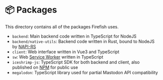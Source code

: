 # 📦 Packages

This directory contains all of the packages Firefish uses.

- `backend`: Main backend code written in TypeScript for NodeJS
- `backend/native-utils`: Backend code written in Rust, bound to NodeJS by [NAPI-RS](https://napi.rs/)
- `client`: Web interface written in Vue3 and TypeScript
- `sw`: Web [Service Worker](https://developer.mozilla.org/en-US/docs/Web/API/Service_Worker_API) written in TypeScript
- `iceshrimp-js`: TypeScript SDK for both backend and client, also published on [NPM](https://www.npmjs.com/package/iceshrimp-js) for public use
- `megalodon`: TypeScript library used for partial Mastodon API compatibility
